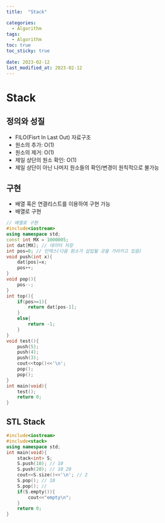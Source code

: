 ```yaml
---
title:  "Stack"

categories:
  - Algorithm
tags:
  - Algorithm
toc: true
toc_sticky: true
 
date: 2023-02-12
last_modified_at: 2023-02-12
---
```

# Stack  
## 정의와 성질  
* FILO(Fisrt In Last Out) 자료구조  
* 원소의 추가: O(1)  
* 원소의 제거: O(1)  
* 제일 상단의 원소 확인: O(1)  
* 제일 상단이 아닌 나머지 원소들의 확인/변경이 원칙적으로 불가능  
## 구현  
* 배열 혹은 연결리스트를 이용하여 구현 가능  
* 배열로 구현  
```cpp
// 배열로 구현
#include<iostream>
using namespace std;
const int MX = 1000005;
int dat[MX]; // 데이터 저장
int pos=0; // 인덱스(다음 원소가 삽입될 곳을 가리키고 있음)
void push(int x){
    dat[pos]=x;
    pos++;
}
void pop(){
    pos--;
}
int top(){
    if(pos>=1){
        return dat[pos-1];
    }
    else{
        return -1;
    }
}
void test(){
    push(5);
    push(4);
    push(3);
    cout<<top()<<'\n';
    pop();
    pop();
}
int main(void){
    test();
    return 0;
}
```
## STL Stack  
```cpp
#include<iostream>
#include<stack>
using namespace std;
int main(void){
    stack<int> S;
    S.push(10); // 10
    S.push(20); // 10 20
    cout<<S.size()<<'\n'; // 2
    S.pop(); // 10
    S.pop(); //
    if(S.empty()){
        cout<<"empty\n";
    }
    return 0;
}
```